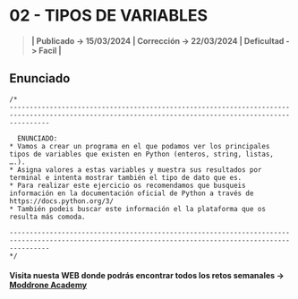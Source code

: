# 02 - TIPOS DE VARIABLES

> #### | Publicado -> 15/03/2024 | Corrección -> 22/03/2024 | Deficultad -> Facil |

## Enunciado
```
/*
------------------------------------------------------------------------------------------------------------------------------------------------------

  ENUNCIADO:
* Vamos a crear un programa en el que podamos ver los principales tipos de variables que existen en Python (enteros, string, listas, ….).
* Asigna valores a estas variables y muestra sus resultados por terminal e intenta mostrar también el tipo de dato que es.
* Para realizar este ejercicio os recomendamos que busqueis información en la documentación oficial de Python a través de https://docs.python.org/3/
* También podeis buscar este información el la plataforma que os resulta más comoda.

------------------------------------------------------------------------------------------------------------------------------------------------------
*/ 
```
#### Visita nuesta WEB donde podrás encontrar todos los retos semanales -> [Moddrone Academy](https://moddroneacademy.com/index.php/python/)
